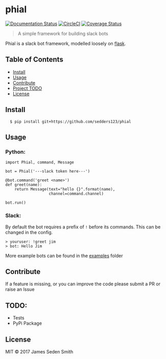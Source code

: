 # phial

[![Documentation Status](https://readthedocs.org/projects/phial/badge/?version=develop)](http://phial.readthedocs.io/en/develop/)
[![CircleCI](https://circleci.com/gh/sedders123/phial.svg?style=svg)](https://circleci.com/gh/sedders123/phial)
[![Coverage Status](https://coveralls.io/repos/github/sedders123/phial/badge.svg?branch=develop)](https://coveralls.io/github/sedders123/phial?branch=develop)


> A simple framework for building slack bots

Phial is a slack bot framework, modelled loosely on [flask](https://github.com/pallets/flask/).
## Table of Contents

- [Install](#install)
- [Usage](#usage)
- [Contribute](#contribute)
- [Project TODO](#todo)
- [License](#license)

## Install

```
  $ pip install git+https://github.com/sedders123/phial
```

## Usage

### Python:

```
import Phial, command, Message

bot = Phial('---slack token here---')

@bot.command('greet <name>')
def greet(name):
    return Message(text="hello {}".format(name),
                   channel=command.channel)

bot.run()

```

### Slack:

By default the bot requires a prefix of `!` before its commands. This can be changed in the config.
```
> youruser: !greet jim
> bot: Hello Jim
```


More example bots can be found in the [examples](examples/) folder

## Contribute

If a feature is missing, or you can improve the code please submit a PR or raise an Issue

## TODO:
 - Tests
 - PyPi Package


## License

MIT © 2017 James Seden Smith
